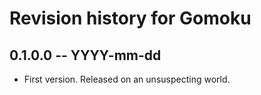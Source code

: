 # Revision history for Gomoku

## 0.1.0.0 -- YYYY-mm-dd

* First version. Released on an unsuspecting world.
